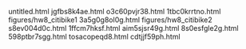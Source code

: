 untitled.html
jgfbs8k4ae.html
o3c60pvjr38.html
1tbc0krrtno.html
figures/hw8_citibike1
3a5g0g8ol0g.html
figures/hw8_citibike2
s8ev004d0c.html
1ffcm7hksf.html
aim5sjsr49g.html
8s0esfgle2g.html
598ptbr7sgg.html
tosacopeqd8.html
cdtjjf59ph.html